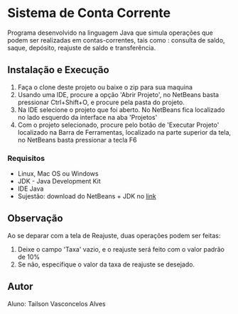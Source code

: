 # Sistema de Conta Corrente
Programa desenvolvido na linguagem Java que simula operações que podem ser realizadas em contas-correntes, tais como : consulta de saldo, saque, depósito, reajuste de saldo e transferência.

## Instalação e Execução
1. Faça o clone deste projeto ou baixe o zip para sua maquina
2. Usando uma IDE, procure a opção 'Abrir Projeto', no NetBeans basta pressionar Ctrl+Shift+O, e procure pela pasta do projeto.
3. Na IDE selecione o projeto que foi aberto. No NetBeans fica localizado no lado esquerdo da interface na aba 'Projetos'
4. Com o projeto selecionado, procure pelo botão de 'Executar Projeto' localizado na Barra de Ferramentas, localizado na parte superior da tela, no NetBeans basta pressionar a tecla F6


### Requisitos
* Linux, Mac OS ou Windows
* JDK - Java Development Kit
* IDE Java
* Sujestão: download do NetBeans + JDK no [link](https://www.oracle.com/technetwork/pt/java/javase/downloads/jdk-netbeans-jsp-3413153-ptb.html)

## Observação
Ao se deparar com a tela de Reajuste, duas operações podem ser feitas:
1. Deixe o campo 'Taxa' vazio, e o reajuste será feito com o valor padrão de 10%
2. Se não, especifique o valor da taxa de reajuste se desejado. 



## Autor
Aluno: Tailson Vasconcelos Alves
